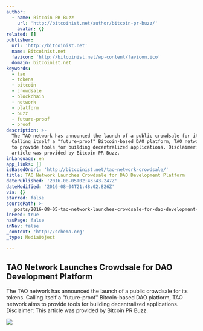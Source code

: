 ```yaml
---
author:
  - name: Bitcoin PR Buzz
    url: 'http://bitcoinist.net/author/bitcoin-pr-buzz/'
    avatar: {}
related: []
publisher:
  url: 'http://bitcoinist.net'
  name: Bitcoinist.net
  favicon: 'http://bitcoinist.net/wp-content/favicon.ico'
  domain: bitcoinist.net
keywords:
  - tao
  - tokens
  - bitcoin
  - crowdsale
  - blockchain
  - network
  - platform
  - buzz
  - future-proof
  - proof
description: >-
  The TAO network has announced the launch of a public crowdsale for its tokens.
  Calling itself a "future-proof" Bitcoin-based DAO platform, TAO network aims
  to provide tools for building decentralized applications. Disclaimer: This
  article was provided by Bitcoin PR Buzz.
inLanguage: en
app_links: []
isBasedOnUrl: 'http://bitcoinist.net/tao-network-crowdsale/'
title: TAO Network Launches Crowdsale for DAO Development Platform
datePublished: '2016-08-05T02:43:43.247Z'
dateModified: '2016-08-04T21:48:02.826Z'
via: {}
starred: false
sourcePath: >-
  _posts/2016-08-05-tao-network-launches-crowdsale-for-dao-development-platform.md
inFeed: true
hasPage: false
inNav: false
_context: 'http://schema.org'
_type: MediaObject

---
```

<article style=""><h1>TAO Network Launches Crowdsale for DAO Development Platform</h1><p>The TAO network has announced the launch of a public crowdsale for its tokens. Calling itself a "future-proof" Bitcoin-based DAO platform, TAO network aims to provide tools for building decentralized applications. Disclaimer: This article was provided by Bitcoin PR Buzz.</p><img src="http://bitcoinist.net/wp-content/uploads/2016/08/TAO-network.png" /></article>